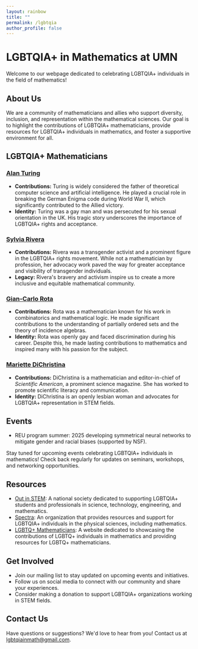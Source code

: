 ```yaml
---
layout: rainbow
title: ""
permalink: /lgbtqia
author_profile: false
---
```


# LGBTQIA+ in Mathematics at UMN

Welcome to our webpage dedicated to celebrating LGBTQIA+ individuals in the field of mathematics!

## About Us

We are a community of mathematicians and allies who support diversity, inclusion, and representation within the mathematical sciences. Our goal is to highlight the contributions of LGBTQIA+ mathematicians, provide resources for LGBTQIA+ individuals in mathematics, and foster a supportive environment for all.

## LGBTQIA+ Mathematicians

### [Alan Turing](https://en.wikipedia.org/wiki/Alan_Turing)

- **Contributions:** Turing is widely considered the father of theoretical computer science and artificial intelligence. He played a crucial role in breaking the German Enigma code during World War II, which significantly contributed to the Allied victory.
- **Identity:** Turing was a gay man and was persecuted for his sexual orientation in the UK. His tragic story underscores the importance of LGBTQIA+ rights and acceptance.

### [Sylvia Rivera](https://en.wikipedia.org/wiki/Sylvia_Rivera)

- **Contributions:** Rivera was a transgender activist and a prominent figure in the LGBTQIA+ rights movement. While not a mathematician by profession, her advocacy work paved the way for greater acceptance and visibility of transgender individuals.
- **Legacy:** Rivera's bravery and activism inspire us to create a more inclusive and equitable mathematical community.

### [Gian-Carlo Rota](https://en.wikipedia.org/wiki/Gian-Carlo_Rota)

- **Contributions:** Rota was a mathematician known for his work in combinatorics and mathematical logic. He made significant contributions to the understanding of partially ordered sets and the theory of incidence algebras.
- **Identity:** Rota was openly gay and faced discrimination during his career. Despite this, he made lasting contributions to mathematics and inspired many with his passion for the subject.

### [Mariette DiChristina](https://en.wikipedia.org/wiki/Mariette_DiChristina)

- **Contributions:** DiChristina is a mathematician and editor-in-chief of *Scientific American*, a prominent science magazine. She has worked to promote scientific literacy and communication.
- **Identity:** DiChristina is an openly lesbian woman and advocates for LGBTQIA+ representation in STEM fields.

## Events

- REU program summer: 2025 developing symmetrical neural networks to mitigate gender and racial biases (supported by NSF).

Stay tuned for upcoming events celebrating LGBTQIA+ individuals in mathematics! Check back regularly for updates on seminars, workshops, and networking opportunities.

## Resources

- [Out in STEM](https://www.oSTEM.org/): A national society dedicated to supporting LGBTQIA+ students and professionals in science, technology, engineering, and mathematics.
- [Spectra](https://spectrasci.org/): An organization that provides resources and support for LGBTQIA+ individuals in the physical sciences, including mathematics.
- [LGBTQ+ Mathematicians](https://sites.google.com/view/lgbtqmath/home): A website dedicated to showcasing the contributions of LGBTQ+ individuals in mathematics and providing resources for LGBTQ+ mathematicians.

## Get Involved

- Join our mailing list to stay updated on upcoming events and initiatives.
- Follow us on social media to connect with our community and share your experiences.
- Consider making a donation to support LGBTQIA+ organizations working in STEM fields.

## Contact Us

Have questions or suggestions? We'd love to hear from you! Contact us at [lgbtqiainmath@gmail.com](mailto:lgbtqiainmath@gmail.com).

